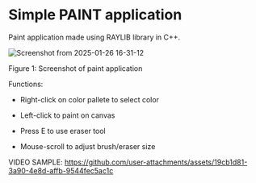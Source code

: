 # Simple PAINT application

Paint application made using RAYLIB library in C++.

![Screenshot from 2025-01-26 16-31-12](https://github.com/user-attachments/assets/a53cc665-ef5a-4187-adef-0c6f0daeda3d)

Figure 1: Screenshot of paint application

Functions:

- Right-click on color pallete to select color

- Left-click to paint on canvas

- Press E to use eraser tool

- Mouse-scroll to adjust brush/eraser size

VIDEO SAMPLE:
https://github.com/user-attachments/assets/19cb1d81-3a90-4e8d-affb-9544fec5ac1c

